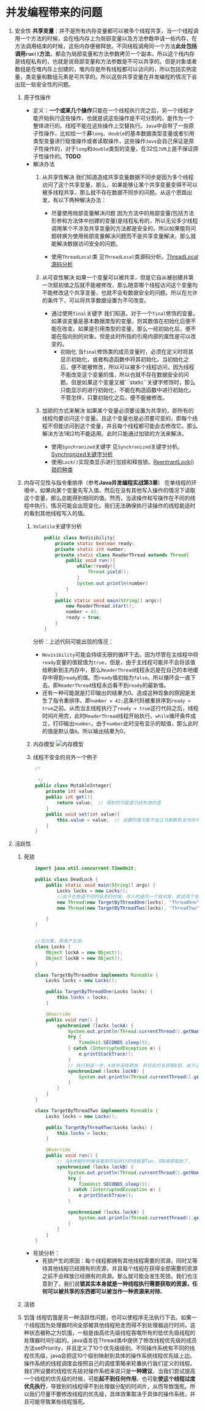 # 并发编程带来的问题

1. 安全性
    **共享变量**：并不是所有内存变量都可以被多个线程共享，当一个线程调用一个方法的时候，会在栈内存上为局部变量以及方法参数申请一些内存，在方法调用结束的时候，这些内存便被释放。不同线程调用同一个方法**此处包括调用``run()``方法**，都会为局部变量和方法参数拷贝一个副本。所以这个栈内存是线程私有的，也就是说局部变量和方法参数是不可以共享的。但是对象或者数组是在堆内存上创建的，堆内存是所有线程都可以访问的，所以包括实例变量，类变量和数组元素是可共享的。所以这些共享变量在并发编程的情况下会出现一些安全性的问题。
    1. 原子性操作
        + 定义：**一个或某几个操作**只能在一个线程执行完之后，另一个线程才能开始执行这些操作，也就是说这些操作是不可分割的，是作为一个整体进行的。线程不能在这些操作上交替执行。``Java``中自带了一些原子性操作，比如给一个**非**``long``、``double``的基本数据类型变量或者引用类型变量进行赋值操作或者读取操作，这些操作``Java``会自己保证是原子性操作的，对于``long``和``double``类型的变量，在32位``JVM``上是不保证原子性操作的。**TODO**
        + 解决办法
            1. 从共享性解决
            我们知道造成共享变量数据不同步是因为多个线程访问了这个共享变量，那么，如果能够让某个共享变量变得不可以被多线程共享，那么就不存在数据不同步的问题。从这个思路出发，有以下两种解决办法：
                + 尽量使用局部变量解决问题
                因为方法中的局部变量(包括方法形参和方法体中创建的变量)是线程私有的，所以无论多少线程调用某个不涉及共享变量的方法都是安全的。所以如果能将问题转换为使用局部变量解决问题而不是共享变量解决，那么就能解决数据访问安全的问题。

                + 使用``ThreadLocal``类
                见``ThreadLocal``类源码分析。[ThreadLocal源码分析](./ThreadLocal.md)

            2. 从可变性解决
            如果一个变量可以被共享，但是它自从被创建并第一次赋初值之后就不能被修改，那么随意哪个线程访问这个变量均不能修改这个共享变量，也就不会有数据安全的问题。所以在允许的条件下，可以将共享数据设置为不可改变。
                + 通过使用``final``关键字
                我们知道，对于一个``final``修饰的变量，如果该变量是基本数据类型的变量，则其数值在初始化后便不能在改变。如果是引用类型的变量，那么一经初始化后，便不能在指向别的对象。但是此时所指的引用内部的属性是可以改变的。
                    + 初始化
                    当``final``修饰类的成员变量时，必须在定义时将其显示初始化，或者构造函数中将其初始化。当初始化之后，便不能被修改，所以可以被多个线程访问，因为线程不能改变这个变量的值，所以也就不存在数据安全的问题。但是如果这个变量又被```static``关键字修饰时，那么只能显示的进行初始化，不能在构造函数中进行初始化。不管怎样，只要初始化之后，便不能被修改。

            3. 加锁的方式来解决 
            如果某个变量必须要设置为共享的，即所有的线程均要访问这个变量。且这个变量也是必须要可变的，即每个线程不但能访问到这个变量，并且每个线程都可能会去修改它。那么解决方法1和2均不能适用。此时只能通过加锁的方法来解决。
                + 使用``Synchronized``关键字
                见``Synchronized``关键字分析。[Synchronized关键字分析](./Synchronized.md)
                + 使用``Lock()``实现类显示进行加锁和释放锁。[ReentrantLock()锁的种类](./Lock.md)

    2. 内存可见性与指令重排序（参考**Java并发编程实战第3章**）
    在单线程的环境中，如果向某个变量先写入值，然后在没有其他写入操作的情况下读取这个变量，那么总能得到相同的值。然而，当读操作和写操作在不同的线程中执行，情况可能会出现变化。我们无法确保执行读操作的线程能适时的看到其他线程写入的值。
        1. ``Volatile``关键字分析

            ```java
                public class NoVisibility{
                    private static boolean ready;
                    private static int number;
                    private static class ReaderThread extends Thread{
                        public void run(){
                            while(!ready){
                                Thread.yield();
                            }
                            System.out.println(number)
                        }
                    }
                    public static void main(String[] args){
                        new ReaderThread.start();
                        number = 42;
                        ready = true;
                    }
                }
            ```

            分析：上述代码可能出现的情况：
            + ``Novisibility``可能会持续无限的循环下去。因为尽管在主线程中将``ready``变量的值赋值为``true``，但是，由于主线程可能并不会将该值给刷新到主内存中，那么``ReaderThread``线程永远是在自己的本地缓存中得到``ready``的值。而``ready``值初始为``false``。所以循环会一直下去。即``ReaderThread``线程永远看不到``ready``的最新值。
            + 还有一种可能就是打印输出的结果为0。造成这种现象的原因是发生了指令重排序。即``number = 42;``这条代码被重排序到``ready = true``之前。从而当主线程执行了``ready = true``这行代码之后，线程时间片用完，此时``ReaderThread``线程开始执行。``while``循环条件成立，打印输出``number``。由于``number``此时没有显示的赋值，那么此时的值是默认值``0``。所以输出结果为0。

        2. 内存模型
            ![内存模型](../Image/MemoryInCPU.png)

        3. 线程不安全的另外一个例子

        ```java
            /*
             
             */
            public class MutableInteger{
                private int value;
                public int get(){
                    return value;  // 得到的可能是已经失效的值
                }
                public void set(int value){
                    this.value = value;  // 设置的值可能不会立马刷新到主内存中
                }
            }
        ```
    






2. 活跃性

    1. 死锁

        ```java
            import java.util.concurrent.TimeUnit;

            public class DeadLock {
                public static void main(String[] args) {
                    Locks locks = new Locks();
                    //由于在构造不同的任务的时候，传入的是同一个锁对象，即这两个任务中用到的锁是同两把锁。即lockA,lockB
                    new Thread(new TargetByThreadOne(locks), "ThreadOne").start();
                    new Thread(new TargetByThreadTwo(locks), "ThreadTwo").start();

                }
            }


            //锁对象，用来产生锁。
            class Locks {
                Object lockA = new Object();
                Object lockB = new Object();
            }

            class TargetByThreadOne implements Runnable {
                Locks locks = new Locks();

                public TargetByThreadOne(Locks locks) {
                    this.locks = locks;
                }

                @Override
                public void run() {
                    synchronized (locks.lockA) {
                        System.out.println(Thread.currentThread().getName() + "：获取了lockA锁");
                        try {
                            TimeUnit.SECONDS.sleep(5);
                        } catch (InterruptedException e) {
                            e.printStackTrace();
                        }
                        // 执行到这一步，A锁并没有释放，并且此时去获取B锁，由于之前经过休眠了5秒，在这里Two线程执行，将B锁获取到了，所以此时没法获取B锁
                        synchronized (locks.lockB) {  
                            System.out.println(Thread.currentThread().getName() + "：获取了lockB锁");
                        }
                    }
                }
            }

            class TargetByThreadTwo implements Runnable {
                Locks locks = new Locks();

                public TargetByThreadTwo(Locks locks) {
                    this.locks = locks;
                }

                @Override
                public void run() {
                    // 在A休眠的时候或者刚开始执行的线程是Two，将B锁获取到了。
                    synchronized (locks.lockB) {
                        System.out.println(Thread.currentThread().getName() + "：获取了lockB锁");
                        try {
                            TimeUnit.SECONDS.sleep(5);
                        } catch (InterruptedException e) {
                            e.printStackTrace();
                        }

                        synchronized (locks.lockA) {
                            System.out.println(Thread.currentThread().getName() + "：获取了lockA锁");  // A锁已经被One线程获取
                        }
                    }
                }
            }
        ```

        + 死锁分析：
            + 死锁产生的原因：每个线程都拥有其他线程需要的资源，同时又等待其他线程已经拥有的资源，并且每个线程在获得全部需要的资源之前不会释放已经拥有的资源。那么就可能会发生死锁。我们也注意到了，我们说**锁其实本身就是一种线程执行需要获取的资源，任何可以被共享的东西都可以被当作一种资源来对待**。

    2. 活锁

    3. 饥饿
    线程饥饿是另一种活跃性问题，也可以使程序无法执行下去。如果一个线程因为处理器时间全部被其他线程抢走而得不到处理器运行时间，这种状态被称之为饥饿，一般是由高优先级线程吞噬所有的低优先级线程的处理器时间引起的。java语言在Thread类中提供了修改线程优先级的成员方法setPriority，并且定义了10个优先级级别。不同操作系统有不同的线程优先级，java会把这10个级别映射到具体的操作系统线程优先级上边。操作系统的线程调度会按照自己的调度策略来轮番执行我们定义的线程。我们所设置的线程优先级对操作系统来说只是**一种建议**，当我们尝试提高一个线程的优先级的时候，可能**起不到任何作用**，也可能**使这个线程过度优先执行**，导致别的线程得不到处理器分配的时间片，从而导致饿死。所以我们尽量不要修改线程的优先级，具体效果取决于具体的操作系统，并且可能导致某些线程饿死。

